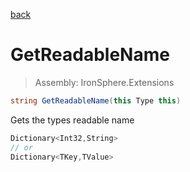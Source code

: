 ﻿

[back](/IronSphere.Extensions/types/TypeExtension)

# GetReadableName

> Assembly: IronSphere.Extensions

```csharp
string GetReadableName(this Type this)
```

Gets the types readable name

```csharp
Dictionary<Int32,String>
// or
Dictionary<TKey,TValue>
``` 